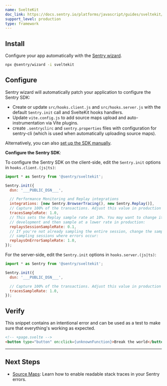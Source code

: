 ```yaml
---
name: SvelteKit
doc_link: https://docs.sentry.io/platforms/javascript/guides/sveltekit/
support_level: production
type: framework
---
```


## Install

Configure your app automatically with the [Sentry wizard](https://docs.sentry.io/platforms/javascript/guides/sveltekit/#install).

```bash
npx @sentry/wizard -i sveltekit
```

## Configure

Sentry wizard will automatically patch your application to configure the Sentry SDK:

- Create or update `src/hooks.client.js` and `src/hooks.server.js` with the default `Sentry.init` call and SvelteKit hooks handlers.
- Update `vite.config.js` to add source maps upload and auto-instrumentation via Vite plugins.
- create `.sentryclirc` and `sentry.properties` files with configuration for sentry-cli (which is used when automatically uploading source maps).

Alternatively, you can also [set up the SDK manually](https://docs.sentry.io/platforms/javascript/guides/sveltekit/manual-setup/).

**Configure the Sentry SDK**:

To configure the Sentry SDK on the client-side, edit the `Sentry.init` options in `hooks.client.(js|ts)`:

```javascript
import * as Sentry from '@sentry/sveltekit';

Sentry.init({
  dsn: '___PUBLIC_DSN___',

  // Performance Monitoring and Replay integrations
  integrations: [new Sentry.BrowserTracing(), new Sentry.Replay()],
  // Capture 100% of the transactions. Adjust this value in production as necessary:
  tracesSampleRate: 1.0,
  // This sets the Replay sample rate at 10%. You may want to change it to 100% while in
  // development and then sample at a lower rate in production:
  replaysSessionSampleRate: 0.1,
  // If you're not already sampling the entire session, change the sample rate to 100% when
  // sampling sessions where errors occur:
  replaysOnErrorSampleRate: 1.0,
});
```

For the server-side, edit the `Sentry.init` options in `hooks.server.(js|ts)`:

```javascript
import * as Sentry from '@sentry/sveltekit';

Sentry.init({
  dsn: '___PUBLIC_DSN___',

  // Capture 100% of the transactions. Adjust this value in production as necessary:
  tracesSampleRate: 1.0,
});
```

## Verify

This snippet contains an intentional error and can be used as a test to make sure that everything's working as expected.

```html
<!-- +page.svelte -->
<button type="button" on:click={unknownFunction}>Break the world</button>
```

---

## Next Steps

- [Source Maps](https://docs.sentry.io/platforms/javascript/guides/sveltekit/sourcemaps/): Learn how to enable readable stack traces in your Sentry errors.
